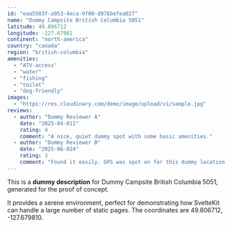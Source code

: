 ```yaml
---
id: "eaa5503f-a953-4eca-9f00-d976befea027"
name: "Dummy Campsite British Columbia 5051"
latitude: 49.806712
longitude: -127.67981
continent: "north-america"
country: "canada"
region: "british-columbia"
amenities:
  - "ATV-access"
  - "water"
  - "fishing"
  - "toilet"
  - "dog-friendly"
images:
  - "https://res.cloudinary.com/demo/image/upload/v1/sample.jpg"
reviews:
  - author: "Dummy Reviewer A"
    date: "2025-04-011"
    rating: 4
    comment: "A nice, quiet dummy spot with some basic amenities."
  - author: "Dummy Reviewer B"
    date: "2025-06-024"
    rating: 3
    comment: "Found it easily. GPS was spot on for this dummy location."
---
```


This is a **dummy description** for Dummy Campsite British Columbia 5051, generated for the proof of concept.

It provides a serene environment, perfect for demonstrating how SvelteKit can handle a large number of static pages. The coordinates are 49.806712, -127.679810.
